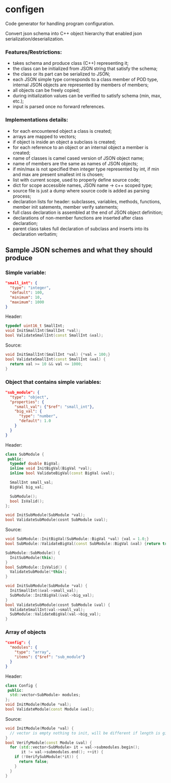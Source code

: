 # configen

Code generator for handling program configuration.

Convert json schema into C++ object hierarchy that enabled json
serialization/deserialization.

### Features/Restrictions:

- takes schema and produce class (C++) representing it;
- the class can be initialized from JSON string that satisfy the
  schema;
- the class or its part can be serialized to JSON;
- each JSON simple type corresponds to a class member of POD type,
  internal JSON objects are represented by members of members;
- all objects can be freely copied;
- during initialization values can be verified to satisfy schema (min,
  max, etc.);
- input is parsed once no forward references.

### Implementations details:

- for each encountered object a class is created;
- arrays are mapped to vectors;
- if object is inside an object a subclass is created;
- for each reference to an object or an internal object a member is
  created;
- name of classes is camel cased version of JSON object name;
- name of members are the same as names of JSON objects;
- if min/max is not specified then integer type represented by int, if
  min and max are present smallest int is chosen;
- list with current scope, used to properly define source code;
- dict for scope accessible names, JSON name -> c++ scoped type;
- source file is just a dump where source code is added as parsing
  process;
- declaration lists for header: subclasses, variables, methods,
  functions, member init satements, member verify satements;
- full class declaration is assembled at the end of JSON object
  definition;
- declarations of non-member functions are inserted after class
  declaration;
- parent class takes full declaration of subclass and inserts into its
  declaration verbatim;
  

## Sample JSON schemes and what they should produce

### Simple variable:
```json
"small_int": {
  "type": "integer",
  "default": 100,
  "minimum": 10,
  "maximum": 1000
}
```
Header:
```c++
typedef uint16_t SmallInt;
void InitSmallInt(SmallInt *val);
bool ValidateSmallInt(const SmallInt &val);
```
Source:
```c++
void InitSmallInt(SmallInt *val) {*val = 100;}
bool ValidateSmallInt(const SmallInt &val) {
  return val >= 10 && val <= 1000;
} 
```

### Object that contains simple variables:
```json
"sub_module": {
  "type": "object",
  "properties": {
    "small_val": {"$ref": "small_int"},
    "big_val": {
      "type": "number",
      "default": 1.0
    }
  }
}
```
Header:
```c++
class SubModule {
 public:
  typedef double BigVal;
  inline void InitBigVal(BigVal *val);
  inline bool ValidateBigVal(const BigVal &val);

  SmallInt small_val;
  BigVal big_val;

  SubModule();
  bool IsValid();
};

void InitSubModule(SubModule *val);
bool ValidateSubModule(cosnt SubModule &val);
```
Source:
```c++
void SubModule::InitBigVal(SubModule::BigVal *val) {val = 1.0;}
bool SubModule::ValidateBigVal(const SubModule::BigVal &val) {return true;}

SubModule::SubModule() {
  InitSubModule(this);
}
bool SubModule::IsValid() {
  ValidateSubModule(*this);
}

void InitSubModule(SubModule *val) {
  InitSmallInt(&val->small_val);
  SubModule::InitBigVal(&val->big_val);
}
bool ValidateSubModule(cosnt SubModule &val) {
  ValidateSmallInt(val->small_val);
  SubModule::ValidateBigVal(val->big_val);
}
```

### Array of objects

```json
"config": {
  "modules": {
    "type": "array",
	"items": {"$ref": "sub_module"}	
  }
}
```

Header:
```c++
class Config {
 public:
  std::vector<SubModule> modules;
};
void InitModule(Module *val);
bool ValidateModule(const Module &val);
```

Source:
```c++
void InitModule(Module *val) {
  // vector is empty nothing to init, will be different if length is given
}
bool VerifyModule(const Module &val) {
  for (std::vector<SubModule> it = val->submodules.begin();
       it != val->submodules.end(); ++it) {
	if (!VerifySubModule(*it)) {
	  return false;
	}
  }
}
```
